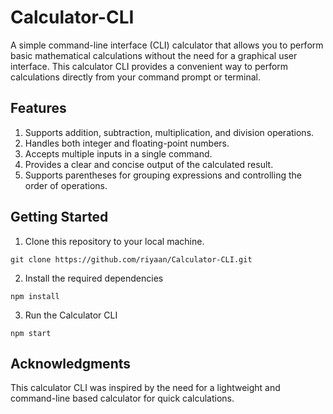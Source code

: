 <h1>Calculator-CLI</h1>

A simple command-line interface (CLI) calculator that allows you to perform basic mathematical calculations without the need for a graphical user interface. This calculator CLI provides a convenient way to perform calculations directly from your command prompt or terminal.

<h2>Features</h2>

1. Supports addition, subtraction, multiplication, and division operations.
2. Handles both integer and floating-point numbers.
3. Accepts multiple inputs in a single command.
4. Provides a clear and concise output of the calculated result.
5. Supports parentheses for grouping expressions and controlling the order of operations.

<h2>Getting Started</h2>

1. Clone this repository to your local machine.
```
git clone https://github.com/riyaan/Calculator-CLI.git
```
2. Install the required dependencies
```
npm install
```
3. Run the Calculator CLI
```
npm start
``` 
<h2>Acknowledgments</h2>

This calculator CLI was inspired by the need for a lightweight and command-line based calculator for quick calculations.

